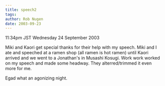```yaml
---
title: speech2
tags: 
author: Rob Nugen
date: 2003-09-23
---
```


<p class=date>11:34pm JST Wednesday 24 September 2003</p>

<p>Miki and Kaori get special thanks for their help with my speech.
Miki and I ate and speeched at a ramen shop (all ramen is hot ramen)
until Kaori arrived and we went to a Jonathan's in Musashi Kosugi.
Work work worked on my speech and made some headway.  They
alterred/trimmed it even more for me.</p>

<p>Egad what an agonizing night.</p>

